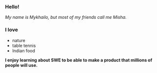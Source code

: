 ### **Hello!** ###

_My name is Mykhailo, but most of my friends call me Misha._

### I love 
- nature
- table tennis
- Indian food

**I enjoy learning about SWE to be able to make a product that millions of people will use.**